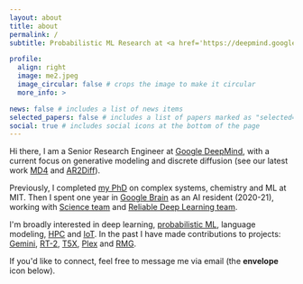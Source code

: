 ```yaml
---
layout: about
title: about
permalink: /
subtitle: Probabilistic ML Research at <a href='https://deepmind.google/'>Google DeepMind</a>; Previously MIT / <a href='https://en.wikipedia.org/wiki/Google_Brain'>Google-Brain</a>

profile:
  align: right
  image: me2.jpeg
  image_circular: false # crops the image to make it circular
  more_info: >

news: false # includes a list of news items
selected_papers: false # includes a list of papers marked as "selected={true}"
social: true # includes social icons at the bottom of the page
---
```


Hi there, I am a Senior Research Engineer at [Google DeepMind](https://research.google/people/KehangHan/), with a current focus on generative modeling and discrete diffusion (see our latest work [MD4](https://arxiv.org/abs/2406.04329) and [AR2Diff](https://arxiv.org/abs/2401.17181)).

Previously, I completed [my PhD](https://dspace.mit.edu/handle/1721.1/121892) on complex systems, chemistry and ML at MIT. Then I spent one year in [Google Brain](https://en.wikipedia.org/wiki/Google_Brain) as an AI resident (2020-21), working with [Science team](https://research.google/teams/applied-science/) and [Reliable Deep Learning team](https://research.google/blog/towards-reliability-in-deep-learning-systems/).

I'm broadly interested in deep learning, [probabilistic ML](https://probml.github.io/pml-book/book1.html), language modeling, [HPC](https://en.wikipedia.org/wiki/High-performance_computing) and [IoT](https://en.wikipedia.org/wiki/Internet_of_things). In the past I have made contributions to projects: [Gemini](https://arxiv.org/abs/2312.11805), [RT-2](https://arxiv.org/abs/2307.15818), [T5X](https://github.com/google-research/t5x), [Plex](https://arxiv.org/abs/2207.07411) and [RMG](https://rmg.mit.edu/). 

If you'd like to connect, feel free to message me via email (the **envelope** icon below).
